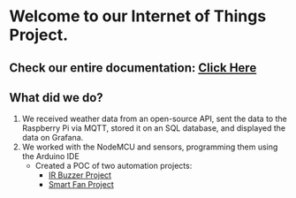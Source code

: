 # Welcome to our Internet of Things Project.

## **Check our entire documentation:** [Click Here](https://docs.google.com/document/d/1kkOZVzUCf6sTrKD_HXc1Z07RiwmRtZ049r1gkqCgQHM/edit#)

## What did we do?
1. We received weather data from an open-source API, sent the data to the Raspberry Pi via MQTT, stored it on an SQL database, and displayed the data on Grafana.
2. We worked with the NodeMCU and sensors, programming them using the Arduino IDE
     - Created a POC of two automation projects:
        - [IR Buzzer Project](https://www.youtube.com/watch?v=fxgHeV5pN74)
        - [Smart Fan Project](https://www.youtube.com/watch?v=tRMwInP_f24)
   
    
